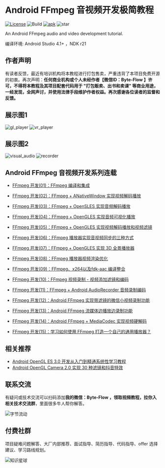 # Android FFmpeg 音视频开发极简教程

[![License](https://img.shields.io/badge/License-Apache%202.0-blue.svg)](https://github.com/githubhaohao/NDK_OpenGLES_3_0/blob/master/LICENSE.txt)
![Build](https://img.shields.io/badge/build-passing-brightgreen)
[![apk](https://img.shields.io/badge/APK-download-green.svg)](https://github.com/githubhaohao/LearnFFmpeg/raw/master/doc/learnffmpeg.apk)
![star](https://gitcode.com/Kennethdroid/LearnFFmpeg/star/badge.svg)

An Android FFmpeg audio and video development tutorial.

编译环境: Android Studio 4.1+ ，NDK r21

## 作者声明

有读者反馈，最近有培训机构将本教程进行打包售卖，严重违背了本项目免费开源的初衷。再次声明：**任何商业机构或个人未经作者【微信ID：Byte-Flow 】许可，不得将本教程及其项目配套代码用于 "打包贩卖、出书和卖课" 等商业用途，一经发现，全网声讨，并使用法律手段维护作者权益。再次感谢各位读者的监督和反馈。**

## 展示图1
![gl_player](https://github.com/githubhaohao/LearnFFmpeg/blob/master/doc/filter.gif?raw=true)
![vr_player](https://github.com/githubhaohao/LearnFFmpeg/blob/master/doc/vr.gif?raw=true)

## 展示图2
![visual_audio](https://github.com/githubhaohao/LearnFFmpeg/blob/master/doc/visual_audio.gif?raw=true)
![recorder](https://github.com/githubhaohao/LearnFFmpeg/blob/master/doc/recorder.gif?raw=true)

## Android FFmpeg 音视频开发系列连载

- [FFmpeg 开发(01)：FFmpeg 编译和集成](https://blog.csdn.net/Kennethdroid/article/details/106956601)
- [FFmpeg 开发(02)：FFmpeg + ANativeWindow 实现视频解码播放](https://blog.csdn.net/Kennethdroid/article/details/107103315)
- [FFmpeg 开发(03)：FFmpeg + OpenSLES 实现音频解码播放](https://blog.csdn.net/Kennethdroid/article/details/107248262)
- [FFmpeg 开发(04)：FFmpeg + OpenGLES 实现音频可视化播放](https://blog.csdn.net/Kennethdroid/article/details/107405505)
- [FFmpeg 开发(05)：FFmpeg + OpenGLES 实现视频解码播放和视频滤镜](https://blog.csdn.net/Kennethdroid/article/details/108135636)
- [FFmpeg 开发(06)：FFmpeg 播放器实现音视频同步的三种方式](https://blog.csdn.net/Kennethdroid/article/details/108308154)
- [FFmpeg 开发(07)：FFmpeg + OpenGLES 实现 3D 全景播放器](https://blog.csdn.net/Kennethdroid/article/details/108425267)
- [FFmpeg 开发(08)：FFmpeg 播放器视频渲染优化](https://blog.csdn.net/Kennethdroid/article/details/108737936)
- [FFmpeg 开发(09)：FFmpeg、x264以及fdk-aac 编译整合](https://blog.csdn.net/Kennethdroid/article/details/114239464)
- [FFmpeg 开发(10)：FFmpeg 视频录制 - 视频添加滤镜和编码](https://blog.csdn.net/Kennethdroid/article/details/114584127)

- [FFmpeg 开发(11)：FFmpeg + Android AudioRecorder 音频录制编码](https://blog.csdn.net/Kennethdroid/article/details/114818376)

- [FFmpeg 开发(12)：Android FFmpeg 实现带滤镜的微信小视频录制功能](https://blog.csdn.net/Kennethdroid/article/details/115056800)
- [FFmpeg 开发(13)：Android FFmpeg 流媒体边播放边录制功能](https://blog.csdn.net/Kennethdroid/article/details/117675153)

- [FFmpeg 开发(14)：Android FFmpeg + MediaCodec 实现视频硬解码](https://blog.csdn.net/Kennethdroid/article/details/132000358)

- [FFmpeg 开发(15)：学习如何使用 FFmpeg 打造一个自己的通用播放器？](https://blog.csdn.net/Kennethdroid/article/details/132000401)

## 相关推荐

- [Android OpenGL ES 3.0 开发从入门到精通系统性学习教程](https://github.com/githubhaohao/NDK_OpenGLES_3_0)
- [Android OpenGL Camera 2.0 实现 30 种滤镜和抖音特效](https://github.com/githubhaohao/OpenGLCamera2)

## 联系交流

有疑问或技术交流可以扫码添加**我的微信：Byte-Flow ，领取视频教程，拉你入相关技术交流群**，里面很多牛人帮你解答。

![字节流动](https://github.com/githubhaohao/NDK_OpenGLES_3_0/blob/master/doc/img/accountID.jpg)

## 付费社群

项目疑难问题解答、大厂内部推荐、面试指导、简历指导、代码指导、offer 选择建议、学习路线规划。

![知识星球](https://github.com/githubhaohao/NDK_OpenGLES_3_0/blob/master/doc/img/zsxq.jpeg?raw=true)

